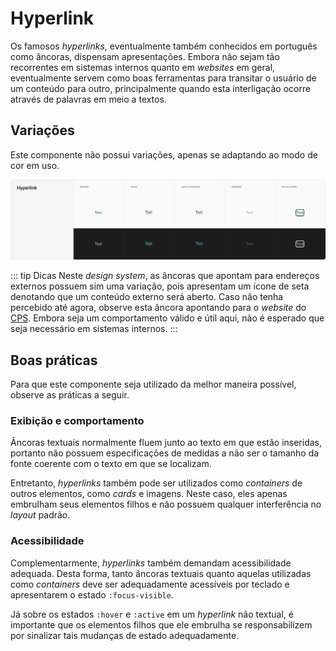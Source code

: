 # Hyperlink

Os famosos _hyperlinks_, eventualmente também conhecidos em português como âncoras, dispensam apresentações. Embora não sejam tão recorrentes em sistemas internos quanto em _websites_ em geral, eventualmente servem como boas ferramentas para transitar o usuário de um conteúdo para outro, principalmente quando esta interligação ocorre através de palavras em meio a textos.

<LinkToCpsElements name="link" />

## Variações

Este componente não possui variações, apenas se adaptando ao modo de cor em uso.

![Hyperlink - Modos Claro e Escuro](../assets/images/component-hyperlink.png)

::: tip Dicas
Neste _design system_, as âncoras que apontam para endereços externos possuem sim uma variação, pois apresentam um ícone de seta denotando que um conteúdo externo será aberto. Caso não tenha percebido até agora, observe esta âncora apontando para o _website_ do [CPS](https://www.cps.sp.gov.br/). Embora seja um comportamento válido e útil aqui, não é esperado que seja necessário em sistemas internos.
:::

## Boas práticas

Para que este componente seja utilizado da melhor maneira possível, observe as práticas a seguir.

### Exibição e comportamento

Âncoras textuais normalmente fluem junto ao texto em que estão inseridas, portanto não possuem especificações de medidas a não ser o tamanho da fonte coerente com o texto em que se localizam.

Entretanto, _hyperlinks_ também pode ser utilizados como _containers_ de outros elementos, como _cards_ e imagens. Neste caso, eles apenas embrulham seus elementos filhos e não possuem qualquer interferência no _layout_ padrão.

### Acessibilidade

Complementarmente, _hyperlinks_ também demandam acessibilidade adequada. Desta forma, tanto âncoras textuais quanto aquelas utilizadas como _containers_ deve ser adequadamente acessíveis por teclado e apresentarem o estado `:focus-visible`.

Já sobre os estados `:hover` e `:active` em um _hyperlink_ não textual, é importante que os elementos filhos que ele embrulha se responsabilizem por sinalizar tais mudanças de estado adequadamente.
